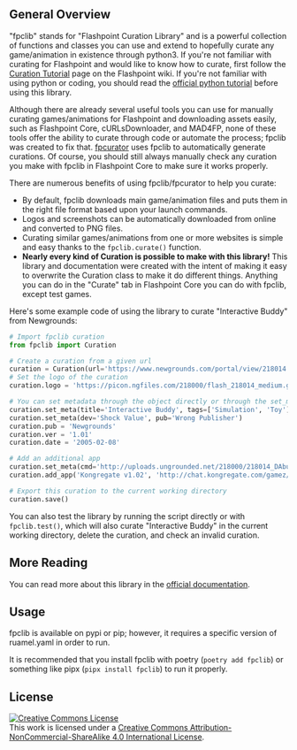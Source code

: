 ## General Overview
"fpclib" stands for "Flashpoint Curation Library" and is a powerful collection of functions and classes you can use and extend to hopefully curate any game/animation in existence through python3. If you're not familiar with curating for Flashpoint and would like to know how to curate, first follow the [Curation Tutorial](https://flashpointarchive.org/datahub/Curation_Tutorial) page on the Flashpoint wiki. If you're not familiar with using python or coding, you should read the [official python tutorial](https://docs.python.org/3/tutorial/index.html) before using this library.

Although there are already several useful tools you can use for manually curating games/animations for Flashpoint and downloading assets easily, such as Flashpoint Core, cURLsDownloader, and MAD4FP, none of these tools offer the ability to curate through code or automate the process; fpclib was created to fix that. [fpcurator](https://github.com/FlashpointProject/fpcurator) uses fpclib to automatically generate curations. Of course, you should still always manually check any curation you make with fpclib in Flashpoint Core to make sure it works properly.

There are numerous benefits of using fpclib/fpcurator to help you curate:

* By default, fpclib downloads main game/animation files and puts them in the right file format based upon your launch commands.
* Logos and screenshots can be automatically downloaded from online and converted to PNG files.
* Curating similar games/animations from one or more websites is simple and easy thanks to the `fpclib.curate()` function.
* **Nearly every kind of Curation is possible to make with this library!** This library and documentation were created with the intent of making it easy to overwrite the Curation class to make it do different things. Anything you can do in the "Curate" tab in Flashpoint Core you can do with fpclib, except test games.

Here's some example code of using the library to curate "Interactive Buddy" from Newgrounds:
```python
# Import fpclib curation
from fpclib import Curation

# Create a curation from a given url
curation = Curation(url='https://www.newgrounds.com/portal/view/218014')
# Set the logo of the curation
curation.logo = 'https://picon.ngfiles.com/218000/flash_218014_medium.gif'

# You can set metadata through the object directly or through the set_meta method
curation.set_meta(title='Interactive Buddy', tags=['Simulation', 'Toy'])
curation.set_meta(dev='Shock Value', pub='Wrong Publisher')
curation.pub = 'Newgrounds'
curation.ver = '1.01'
curation.date = '2005-02-08'

# Add an additional app
curation.set_meta(cmd='http://uploads.ungrounded.net/218000/218014_DAbuddy_latest.swf')
curation.add_app('Kongregate v1.02', 'http://chat.kongregate.com/gamez/0003/0303/live/ib2.swf?kongregate_game_version=1363985380')

# Export this curation to the current working directory
curation.save()
```

You can also test the library by running the script directly or with `fpclib.test()`, which will also curate "Interactive Buddy" in the current working directory, delete the curation, and check an invalid curation.

## More Reading

You can read more about this library in the [official documentation](https://www.mathgeniuszach.com/bin/fpclib/).

## Usage

fpclib is available on pypi or pip; however, it requires a specific version of ruamel.yaml in order to run.

It is recommended that you install fpclib with poetry (`poetry add fpclib`) or something like pipx (`pipx install fpclib`) to run it properly.

## License

<a rel="license" href="http://creativecommons.org/licenses/by-nc-sa/4.0/"><img alt="Creative Commons License" style="border-width:0" src="https://i.creativecommons.org/l/by-nc-sa/4.0/88x31.png" /></a><br/>This work is licensed under a <a rel="license" href="http://creativecommons.org/licenses/by-nc-sa/4.0/">Creative Commons Attribution-NonCommercial-ShareAlike 4.0 International License</a>.
